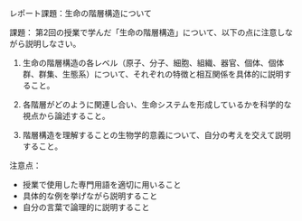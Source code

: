 レポート課題：生命の階層構造について

課題：
第2回の授業で学んだ「生命の階層構造」について、以下の点に注意しながら説明しなさい。

1. 生命の階層構造の各レベル（原子、分子、細胞、組織、器官、個体、個体群、群集、生態系）について、それぞれの特徴と相互関係を具体的に説明すること。

2. 各階層がどのように関連し合い、生命システムを形成しているかを科学的な視点から論述すること。

3. 階層構造を理解することの生物学的意義について、自分の考えを交えて説明すること。

注意点：
- 授業で使用した専門用語を適切に用いること
- 具体的な例を挙げながら説明すること
- 自分の言葉で論理的に説明すること